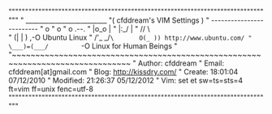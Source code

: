 """"""""""""""""""""""""""""""""""""""""""""""""""""""""""""""""""""""""""""""""
" _________________________
"( cfddream's VIM Settings )
" -------------------------
"   o
"    o
"     o  .--.
"       |o_o |
"       |:_/ |
"      //   \ \
"     (|     | )          ,-O  Ubuntu Linux
"     /'\_   _/`\       O(_ )) http://www.ubuntu.com/
"     \___)=(___/         `-O  Linux for Human Beings
"
"~~~~~~~~~~~~~~~~~~~~~~~~~~~~~~~~~~~~~~~~~~~~~~~~~~~~~~~~~~~~~~~~~~~~~~~~~~~~~~~
" Author:     cfddream
" Email:      cfddream[at]gmail.com
" Blog:       http://kissdry.com/
" Create:     18:01:04 07/12/2010
" Modified:   21:26:37 05/12/2012
" Vim: set et sw=ts=sts=4 ft=vim ff=unix fenc=utf-8
""""""""""""""""""""""""""""""""""""""""""""""""""""""""""""""""""""""""""""""""
